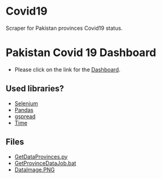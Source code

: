 # Covid19
Scraper for Pakistan provinces Covid19 status.

# Pakistan Covid 19 Dashboard
* Please click on the link for the [Dashboard](https://app.powerbi.com/view?r=eyJrIjoiNDlkMTM2MTEtYjQ1Ni00ZTk4LWI0NmMtMjljYzQ3M2ViOTljIiwidCI6Ijg2MzllYzNhLTVkMzAtNGEwYi05Y2FjLWY3YWQ3MzU5NzAxNSIsImMiOjl9&pageName=ReportSection7c97286e272a479ea855).

## Used libraries?
* [Selenium](https://selenium-python.readthedocs.io/)
* [Pandas](https://pandas.pydata.org/)
* [gspread](https://docs.gspread.org/en/latest/)
* [Time](https://docs.python.org/3/)

## Files
* [GetDataProvinces.py](https://github.com/sufianuddin/Covid19/blob/main/GetDataProvinces.py)
* [GetProvinceDataJob.bat](https://github.com/sufianuddin/Covid19/blob/main/GetProvinceDataJob.bat)
* [DataImage.PNG](https://github.com/sufianuddin/Covid19/blob/main/DataImage.PNG)